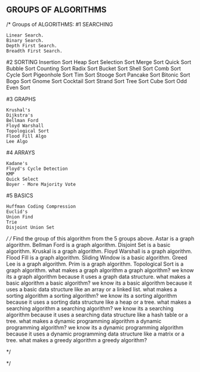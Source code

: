 ## GROUPS OF ALGORITHMS
/*
Groups of ALGORITHMS: 
#1 SEARCHING

    Linear Search.
    Binary Search.
    Depth First Search.
    Breadth First Search.

#2 SORTING
    Insertion Sort
    Heap Sort
    Selection Sort
    Merge Sort
    Quick Sort
    Bubble Sort
    Counting Sort
    Radix Sort
    Bucket Sort
    Shell Sort
    Comb Sort
    Cycle Sort
    Pigeonhole Sort
    Tim Sort
    Stooge Sort
    Pancake Sort
    Bitonic Sort
    Bogo Sort
    Gnome Sort
    Cocktail Sort
    Strand Sort
    Tree Sort
    Cube Sort
    Odd Even Sort
    

#3 GRAPHS

    Krushal's 
    Dijkstra's 
    Bellman Ford 
    Floyd Warshall 
    Topological Sort 
    Flood Fill Algo
    Lee Algo

#4 ARRAYS

    Kadane's 
    Floyd's Cycle Detection 
    KMP 
    Quick Select 
    Boyer - More Majority Vote 

#5 BASICS

    Huffman Coding Compression 
    Euclid's 
    Union Find 
    Trie
    Disjoint Union Set
*/
/*
Find the group of this algorithm from the 5 groups above.
Astar is a graph algorithm.
Bellman Ford is a graph algorithm.
Disjoint Set is a basic algorithm.
Kruskal is a graph algorithm.
Floyd Warshall is a graph algorithm.
Flood Fill is a graph algorithm.
Sliding Window is a basic algorithm.
Greed
Lee is a graph algorithm.
Prim is a graph algorithm.
Topological Sort is a graph algorithm.
what makes a graph algorithm a graph algorithm? 
we know its a graph algorithm because it uses a graph data structure.
what makes a basic algorithm a basic algorithm?
we know its a basic algorithm because it uses a basic data structure like an array or a linked list.
what makes a sorting algorithm a sorting algorithm?
we know its a sorting algorithm because it uses a sorting data structure like a heap or a tree.
what makes a searching algorithm a searching algorithm?
we know its a searching algorithm because it uses a searching data structure like a hash table or a tree.
what makes a dynamic programming algorithm a dynamic programming algorithm?
we know its a dynamic programming algorithm because it uses a dynamic programming data structure like a matrix or a tree.
what makes a greedy algorithm a greedy algorithm?


*/




*/
